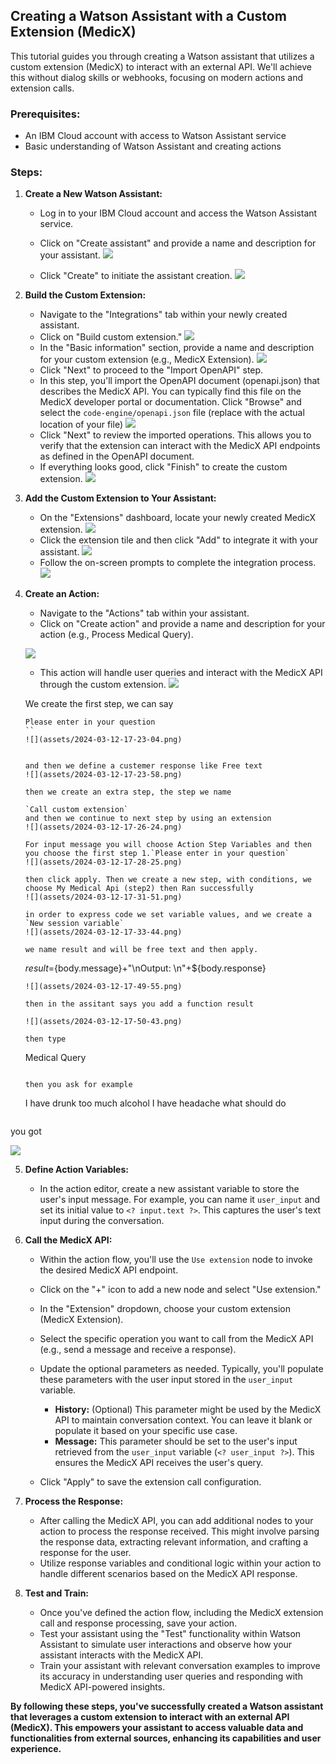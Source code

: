 
## Creating a Watson Assistant with a Custom Extension (MedicX)

This tutorial guides you through creating a Watson assistant that utilizes a custom extension (MedicX) to interact with an external API. We'll achieve this without dialog skills or webhooks, focusing on modern actions and extension calls.

### Prerequisites:

* An IBM Cloud account with access to Watson Assistant service
* Basic understanding of Watson Assistant and creating actions

### Steps:

1. **Create a New Watson Assistant:**
    * Log in to your IBM Cloud account and access the Watson Assistant service.
    * Click on "Create assistant" and provide a name and description for your assistant.
     ![](assets/2024-03-11-18-54-49.png)
     
    * Click "Create" to initiate the assistant creation.
     ![](assets/2024-03-11-18-56-03.png)
2. **Build the Custom Extension:**
    * Navigate to the "Integrations" tab within your newly created assistant.
    * Click on "Build custom extension."
     ![](assets/2024-03-11-19-00-33.png)
    * In the "Basic information" section, provide a name and description for your custom extension (e.g., MedicX Extension).
     ![](assets/2024-03-11-19-01-23.png)
    * Click "Next" to proceed to the "Import OpenAPI" step.
    * In this step, you'll import the OpenAPI document (openapi.json) that describes the MedicX API. You can typically find this file on the MedicX developer portal or documentation. Click "Browse" and select the `code-engine/openapi.json` file (replace with the actual location of your file)
    ![](assets/2024-03-11-19-04-10.png)
    * Click "Next" to review the imported operations. This allows you to verify that the extension can interact with the MedicX API endpoints as defined in the OpenAPI document.
    * If everything looks good, click "Finish" to create the custom extension.
    ![](assets/2024-03-11-19-05-24.png)

3. **Add the Custom Extension to Your Assistant:**
    * On the "Extensions" dashboard, locate your newly created MedicX extension.
    ![](assets/2024-03-11-19-07-16.png)
    * Click the extension tile and then click "Add" to integrate it with your assistant.
     ![](assets/2024-03-11-19-07-46.png)
    * Follow the on-screen prompts to complete the integration process.
      ![](assets/2024-03-11-19-10-23.png)   
4. **Create an Action:**
    * Navigate to the "Actions" tab within your assistant.
    * Click on "Create action" and provide a name and description for your action (e.g., Process Medical Query).
    
    ![](assets/2024-03-11-19-12-25.png)
    * This action will handle user queries and interact with the MedicX API through the custom extension.
    ![](assets/2024-03-12-10-21-43.png)

    We create the first step, we can say
    ```
    Please enter in your question
    ``
    ![](assets/2024-03-12-17-23-04.png)


    and then we define a custemer response like Free text
    ![](assets/2024-03-12-17-23-58.png)

    then we create an extra step, the step we name

    `Call custom extension`
    and then we continue to next step by using an extension
    ![](assets/2024-03-12-17-26-24.png)

    For input message you will choose Action Step Variables and then you choose the first step 1.`Please enter in your question`
    ![](assets/2024-03-12-17-28-25.png)

    then click apply. Then we create a new step, with conditions, we choose My Medical Api (step2) then Ran successfully 
    ![](assets/2024-03-12-17-31-51.png)

    in order to express code we set variable values, and we create a `New session variable`
    ![](assets/2024-03-12-17-33-44.png)

    we name result and will be free text and then apply.

    ```
    ${result} =${body.message}+"\\nOutput: \\n"+${body.response}
   
    ```
    ![](assets/2024-03-12-17-49-55.png)
    
    then in the assitant says you add a function result

    ![](assets/2024-03-12-17-50-43.png)

    then type

    ```
    Medical Query
    ```

    then you ask for example

    ```
    I have drunk too much alcohol I have headache what should do
    ```

you got


![](assets/2024-03-12-17-53-09.png)




5. **Define Action Variables:**
    * In the action editor, create a new assistant variable to store the user's input message. For example, you can name it `user_input` and set its initial value to `<? input.text ?>`. This captures the user's text input during the conversation.

6. **Call the MedicX API:**
    * Within the action flow, you'll use the `Use extension` node to invoke the desired MedicX API endpoint.
    * Click on the "+" icon to add a new node and select "Use extension."
    * In the "Extension" dropdown, choose your custom extension (MedicX Extension).
    * Select the specific operation you want to call from the MedicX API (e.g., send a message and receive a response).
    * Update the optional parameters as needed. Typically, you'll populate these parameters with the user input stored in the `user_input` variable. 

        * **History:** (Optional) This parameter might be used by the MedicX API to maintain conversation context. You can leave it blank or populate it based on your specific use case.
        * **Message:** This parameter should be set to the user's input retrieved from the `user_input` variable (`<? user_input ?>`). This ensures the MedicX API receives the user's query.

    * Click "Apply" to save the extension call configuration.

7. **Process the Response:**
    * After calling the MedicX API, you can add additional nodes to your action to process the response received. This might involve parsing the response data, extracting relevant information, and crafting a response for the user.
    * Utilize response variables and conditional logic within your action to handle different scenarios based on the MedicX API response.

8. **Test and Train:**
    * Once you've defined the action flow, including the MedicX extension call and response processing, save your action.
    * Test your assistant using the "Test" functionality within Watson Assistant to simulate user interactions and observe how your assistant interacts with the MedicX API.
    * Train your assistant with relevant conversation examples to improve its accuracy in understanding user queries and responding with MedicX API-powered insights.

**By following these steps, you've successfully created a Watson assistant that leverages a custom extension to interact with an external API (MedicX). This empowers your assistant to access valuable data and functionalities from external sources, enhancing its capabilities and user experience.**

